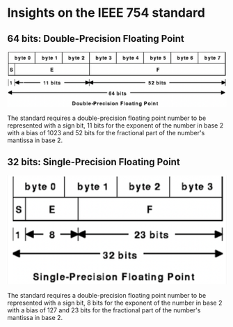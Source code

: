 # Insights on the IEEE 754 standard

## 64 bits: Double-Precision Floating Point

![64 bits](img/double.png)

The standard requires a double-precision floating point number to be represented with a sign bit, 11 bits for the exponent of the number in base 2 with a bias of 1023 and 52 bits for the fractional part of the number's mantissa in base 2.

## 32 bits: Single-Precision Floating Point

![64 bits](img/single.png)

The standard requires a double-precision floating point number to be represented with a sign bit, 8 bits for the exponent of the number in base 2 with a bias of 127 and 23 bits for the fractional part of the number's mantissa in base 2.
